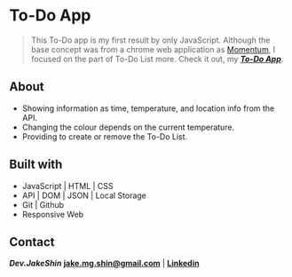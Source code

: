 # To-Do App

>This To-Do app is my first result by only JavaScript. Although the base concept was from a chrome web application as [Momentum](https://chrome.google.com/webstore/detail/momentum/laookkfknpbbblfpciffpaejjkokdgca?hl=fr), I focused on the part of To-Do List more. Check it out, my ***[To-Do App](https://jake-mg-shin.github.io/to-do-list-v1/)***.

## About

- Showing information as time, temperature, and location info from the API.
- Changing the colour depends on the current temperature.
- Providing to create or remove the To-Do List.

## Built with

- JavaScript | HTML | CSS
- API | DOM | JSON | Local Storage
- Git | Github
- Responsive Web

## Contact

***Dev.JakeShin***  **jake.mg.shin@gmail.com** | **[Linkedin](https://www.linkedin.com/in/developer-js/)**
